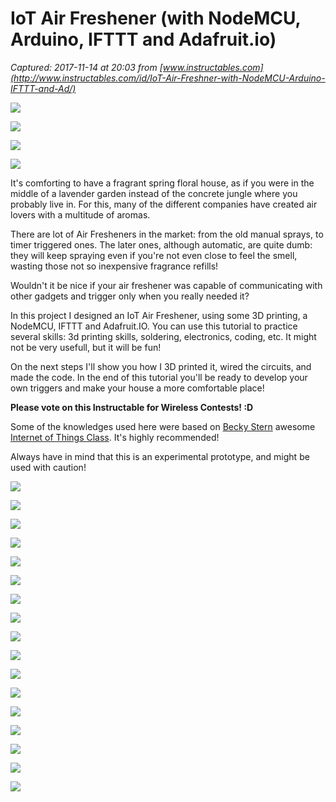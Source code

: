 # IoT Air Freshener (with NodeMCU, Arduino, IFTTT and Adafruit.io)

_Captured: 2017-11-14 at 20:03 from [www.instructables.com](http://www.instructables.com/id/IoT-Air-Freshner-with-NodeMCU-Arduino-IFTTT-and-Ad/)_

![](https://cdn.instructables.com/FPK/TMGX/J98RMPOE/FPKTMGXJ98RMPOE.ANIMATED.MEDIUM.gif)

![](https://cdn.instructables.com/F2O/EBMP/J98RMME2/F2OEBMPJ98RMME2.ANIMATED.SMALL.gif)

![](https://cdn.instructables.com/FLC/6Q95/J98RMMKA/FLC6Q95J98RMMKA.ANIMATED.SMALL.gif)

![](https://cdn.instructables.com/FKV/HSHR/J98RMOTK/FKVHSHRJ98RMOTK.ANIMATED.SMALL.gif)

It's comforting to have a fragrant spring floral house, as if you were in the middle of a lavender garden instead of the concrete jungle where you probably live in. For this, many of the different companies have created air lovers with a multitude of aromas.

There are lot of Air Fresheners in the market: from the old manual sprays, to timer triggered ones. The later ones, although automatic, are quite dumb: they will keep spraying even if you're not even close to feel the smell, wasting those not so inexpensive fragrance refills!

Wouldn't it be nice if your air freshener was capable of communicating with other gadgets and trigger only when you really needed it?

In this project I designed an IoT Air Freshener, using some 3D printing, a NodeMCU, IFTTT and Adafruit.IO. You can use this tutorial to practice several skills: 3d printing skills, soldering, electronics, coding, etc. It might not be very usefull, but it will be fun!

On the next steps I'll show you how I 3D printed it, wired the circuits, and made the code. In the end of this tutorial you'll be ready to develop your own triggers and make your house a more comfortable place!

**Please vote on this Instructable for Wireless Contests! :D**

Some of the knowledges used here were based on [Becky Stern](https://www.instructables.com/member/bekathwia/) awesome [Internet of Things Class](https://www.instructables.com/class/Internet-of-Things-Class/). It's highly recommended!

Always have in mind that this is an experimental prototype, and might be used with caution!

![](https://cdn.instructables.com/FPA/DUV1/J6MGIP0Q/FPADUV1J6MGIP0Q.MEDIUM.jpg)

![](https://cdn.instructables.com/F3U/3HRS/J6MGIPFL/F3U3HRSJ6MGIPFL.SMALL.jpg)

![](https://cdn.instructables.com/FT9/PZBE/J282QXCH/FT9PZBEJ282QXCH.SMALL.jpg)

![](https://cdn.instructables.com/FWD/JRB5/J98RMTVC/FWDJRB5J98RMTVC.ANIMATED.MEDIUM.gif)

![](https://cdn.instructables.com/FXS/A5UO/J8UGVM34/FXSA5UOJ8UGVM34.MEDIUM.jpg)

![](https://cdn.instructables.com/FY4/28Y3/J8QGDBAN/FY428Y3J8QGDBAN.MEDIUM.jpg)

![](https://cdn.instructables.com/FYG/E8SH/J8AGMQUV/FYGE8SHJ8AGMQUV.MEDIUM.jpg)

![](https://cdn.instructables.com/FYP/XI60/J8AGMQV3/FYPXI60J8AGMQV3.SMALL.jpg)

![](https://cdn.instructables.com/FI0/2M2B/J8AGMQWK/FI02M2BJ8AGMQWK.SMALL.jpg)

![](https://cdn.instructables.com/FQ5/ESZ1/J8UGW997/FQ5ESZ1J8UGW997.MEDIUM.jpg)

![](https://cdn.instructables.com/FB0/0S60/J8UGW99G/FB00S60J8UGW99G.SMALL.jpg)

![](https://cdn.instructables.com/FZQ/XW7B/J8QGFW94/FZQXW7BJ8QGFW94.MEDIUM.jpg)

![](https://cdn.instructables.com/FW1/OW2C/J7UR3ULL/FW1OW2CJ7UR3ULL.MEDIUM.jpg)

![](https://cdn.instructables.com/FVR/00I7/J7UR3UMA/FVR00I7J7UR3UMA.MEDIUM.jpg)

![](https://cdn.instructables.com/FTK/CACT/J7UR3TSG/FTKCACTJ7UR3TSG.MEDIUM.jpg)

![](https://cdn.instructables.com/FN6/IDOK/J98RMO86/FN6IDOKJ98RMO86.ANIMATED.MEDIUM.gif)

![](https://cdn.instructables.com/FKV/HSHR/J98RMOTK/FKVHSHRJ98RMOTK.ANIMATED.MEDIUM.gif)
